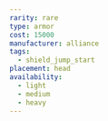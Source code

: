 ```yaml
---
rarity: rare
type: armor
cost: 15000
manufacturer: alliance
tags:
  - shield_jump_start
placement: head
availability:
  - light
  - medium
  - heavy
---
```

